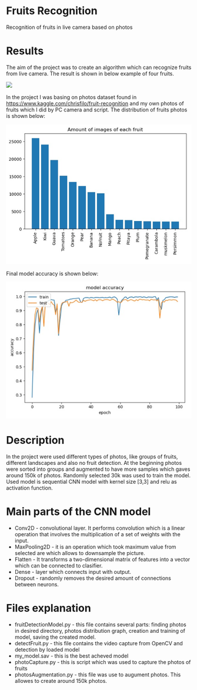 # Fruits Recognition
Recognition of fruits in live camera based on photos

# Results
The aim of the project was to create an algorithm which can recognize fruits from live camera. The result is shown in below example of four fruits. 

<img src = "https://github.com/Horytnik/FruitsRecognition/blob/master/FruitRecognitionWorkingExample.gif" />

In the project I was basing on photos dataset found in https://www.kaggle.com/chrisfilo/fruit-recognition and my own photos of fruits which I did by PC camera and script. 
The distribution of fruits photos is shown below: 

<img src = "https://github.com/Horytnik/FruitsRecognition/blob/master/readmeImages/fruitsDistribution.jpg" />

Final model accuracy is shown below:

<img src = "https://github.com/Horytnik/FruitsRecognition/blob/master/readmeImages/modelAccuracy.jpg" />

# Description
In the project were used different types of photos, like groups of fruits, different landscapes and also no fruit detection. At the beginning photos were sorted into groups and augmented to have more samples which gaves around 150k of photos. Randomly selected 30k was used to train the model. Used model is sequential CNN model with kernel size [3,3] and relu as activation function. 

# Main parts of the CNN model
* Conv2D - convolutional layer. It performs convolution which is a linear operation that involves the multiplication of a set of weights with the input.
* MaxPooling2D - it is an operation which took maximum value from selected are which allows to downsample the picture.
* Flatten - It transforms a two-dimensional matrix of features into a vector which can be connected to clasifier.
* Dense - layer which connects input with output.
* Dropout - randomly removes the desired amount of connections between neurons.

# Files explanation
* fruitDetectionModel.py - this file contains several parts: finding photos in desired directory, photos distribution graph, creation and training of model, saving the created model.
* detectFruit.py - this file contains the video capture from OpenCV and detection by loaded model
* my_model.sav - this is the best acheved model
* photoCapture.py - this is script which was used to capture the photos of fruits
* photosAugmentation.py - this file was use to augument photos. This allowes to create around 150k photos.
